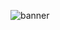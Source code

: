 ![banner](https://user-images.githubusercontent.com/43246362/228169742-496fac89-0191-4d24-a2f5-90106160185c.png)
